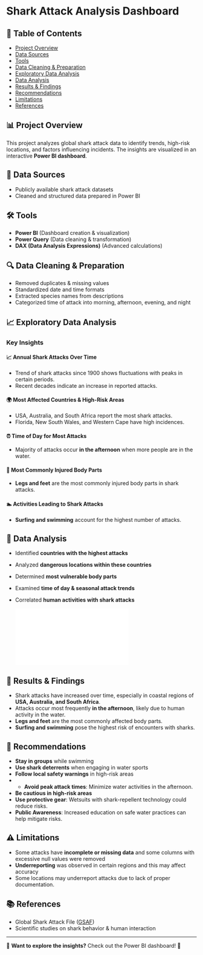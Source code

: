 # Shark Attack Analysis Dashboard

## 📌 Table of Contents
- [Project Overview](#project-overview)
- [Data Sources](#data-sources)
- [Tools](#tools)
- [Data Cleaning & Preparation](#data-cleaning--preparation)
- [Exploratory Data Analysis](#exploratory-data-analysis)
- [Data Analysis](#data-analysis)
- [Results & Findings](#results--findings)
- [Recommendations](#recommendations)
- [Limitations](#limitations)
- [References](#references)

## 📊 Project Overview
This project analyzes global shark attack data to identify trends, high-risk locations, and factors influencing incidents. The insights are visualized in an interactive **Power BI dashboard**.

## 📂 Data Sources
- Publicly available shark attack datasets
- Cleaned and structured data prepared in Power BI


## 🛠 Tools
- **Power BI** (Dashboard creation & visualization)
- **Power Query** (Data cleaning & transformation)
- **DAX (Data Analysis Expressions)** (Advanced calculations)

## 🔍 Data Cleaning & Preparation
- Removed duplicates & missing values
- Standardized date and time formats
- Extracted species names from descriptions
- Categorized time of attack into morning, afternoon, evening, and night

## 📈 Exploratory Data Analysis
### Key Insights

#### 📈 **Annual Shark Attacks Over Time**
- Trend of shark attacks since 1900 shows fluctuations with peaks in certain periods.
- Recent decades indicate an increase in reported attacks.
#### 🌍 **Most Affected Countries & High-Risk Areas**
- USA, Australia, and South Africa report the most shark attacks.
- Florida, New South Wales, and Western Cape have high incidences.
#### ⏰ **Time of Day for Most Attacks**
- Majority of attacks occur **in the afternoon** when more people are in the water.
#### 🚨 **Most Commonly Injured Body Parts**
- **Legs and feet** are the most commonly injured body parts in shark attacks.
#### 🏊 **Activities Leading to Shark Attacks**
- **Surfing and swimming** account for the highest number of attacks.

## 🔎 Data Analysis
- Identified **countries with the highest attacks**
- Analyzed **dangerous locations within these countries**
- Determined **most vulnerable body parts**
- Examined **time of day & seasonal attack trends**
- Correlated **human activities with shark attacks**
  
  ![Dashboard_Overview](images/https://github.com/AJ1-Platinum/Shark-Attack-Analysis/blob/e6b2cc0c3d20dd0fadcda725c01b981a4393be89/shark%20attack%20capstone%20project%205.2-pdf.pdf)


## 📢 Results & Findings
- Shark attacks have increased over time, especially in coastal regions of **USA, Australia, and South Africa**.
- Attacks occur most frequently **in the afternoon**, likely due to human activity in the water.
- **Legs and feet** are the most commonly affected body parts.
- **Surfing and swimming** pose the highest risk of encounters with sharks.

  
## 🔑 Recommendations
- **Stay in groups** while swimming
- **Use shark deterrents** when engaging in water sports
- **Follow local safety warnings** in high-risk areas
- - **Avoid peak attack times**: Minimize water activities in the afternoon.
- **Be cautious in high-risk areas**
- **Use protective gear**: Wetsuits with shark-repellent technology could reduce risks.
- **Public Awareness**: Increased education on safe water practices can help mitigate risks.

## ⚠️ Limitations
- Some attacks have **incomplete or missing data** and some columns with excessive null values were removed
- **Underreporting** was observed in certain regions  and this may affect accuracy
- Some locations may underreport attacks due to lack of proper documentation.


## 📚 References
- Global Shark Attack File ([GSAF](https://www.sharkattackfile.net/))
- Scientific studies on shark behavior & human interaction

---

📌 **Want to explore the insights?** Check out the Power BI dashboard! 🚀



